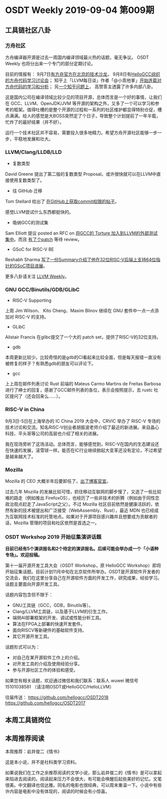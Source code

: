 # OSDT Weekly 2019-09-04 第009期

## 工具链社区八卦

### 方舟社区

方舟编译器开源是过去一周国内编译领域最火热的话题，毫无争议。 OSDT Weekly 也将分出来一个专门的部分定期讨论。

目前的情报有：
9月7日[有方舟官方在北京的技术沙龙](https://mp.weixin.qq.com/s/9DwjfS0cTdjfER389_ercg)，
9月8日有[HelloGCC组织的方舟代码学习讨论会](https://mp.weixin.qq.com/s/Cge1q0lVdRK8pAjqSH1lEQ)；
知乎上「LLVM每日谈」作者「@小乖他爹」[开始连载对方舟代码的学习和分析](https://zhuanlan.zhihu.com/p/81046562)；
另[一个知乎问题上](https://www.zhihu.com/question/343431810/answer/81260428)，
高赞答主透露了许多内部八卦。

这是国内公司在编译领域比较少见的项目开源，总体而言是一个好的事情，让我们在 GCC、LLVM、OpenJDK/JVM 等开源的架构之外，又多了一个可以学习和参考的框架。值得吐槽的是整个开源的过程和一系列的社区维护都显得特别仓促，槽点满满。给人的感觉是大BOSS突然定了个日子，导致整个计划提前了一年半载，忙炸了的最好结果（并不好）。

运行一个技术社区并不容易，需要投入很多地精力。希望方舟开源社区能够一步一步，平稳地发展和壮大。

### LLVM/Clang/LLDB/LLD

- 复数类型

David Greene 提出了第二版的复数类型 Proposal。或许很快就可以在LLVM中直接使用复数类型了。

- 往 GitHub 迁移

Tom Stellard 给出了 [在GitHub上获取commit权限的帖子](http://lists.llvm.org/pipermail/llvm-dev/2019-August/134840.html)。

感觉LLVM尝试什么东西都挺快的。

- 吸纳GCC的测试集

Sam Elliott 提议 posted an RFC on [将GCC的 Torture 加入到LLVM的外部测试集中](http://lists.llvm.org/pipermail/llvm-dev/2019-August/134833.html)。而且 [有了个patch](https://reviews.llvm.org/D66887) 等待 review。

- GSoC for RISC-V BE

Reshabh Sharma [写了一份Summary介绍了他在32位RISC-V后端上支持64位指针的GSoC项目进展](http://lists.llvm.org/pipermail/llvm-dev/2019-August/134760.html)。

更多八卦请关注 [LLVM Weekly](http://llvmweekly.org/issue/296)。

### GNU GCC/Binutils/GDB/GLibC

- RISC-V Supporting

上周 Jim Wilson、 Kito Cheng、Maxim Blinov 继续在 GNU 套件中一点一点添加对 RISC-V 的支持。

- GLibC

Alistair Francis 在glibc提交了一个大的 patch set，提供了RISC-V的32位支持。

- gdb

本周更新比较少。比较奇怪的是gdb的CI看起来比较全面，但是每天报错一直没有被修复的样子？有熟悉gdb的朋友可以评论下。

- gcc

上上周在邮件列表讨论 Rust 前端的 Mateus Carmo Martins de Freitas Barbosa 进行了绅士的回复，感谢了GCC邮件列表的各位，表示会按照提示，去 rustc 社区提问了（还会回来么……）。

### RISC-V in China

9月3日-5日在上海举办的 IC China 2019 大会中，CRVIC 举办了 RISC-V 专场的技术讨论和交流。知名RISC-V创业者胡振波老师介绍了最近的新进展。来自晶心科技、平头哥等公司的高层也介绍了相关的进展。

我在现场旁听了这场活动。总体而言，能够感觉到，RISC-V在国内的生态建设还在快速的发展，滚雪球一样。能否在IC行业继续掀起大变革还没有定论，不过希望是越来越大了。

### Mozilla

Mozilla 的 CEO 大概半年后要卸任了，[出了博客官宣](https://blog.mozilla.org/blog/2019/08/29/thank-you-chris/)。

过去几年 Mozilla 的发展比较可惜，抓住移动互联网的脚步慢了，又选了一些比较难的路走（例如推出 FirefoxOS），也经历了一些非技术的折腾（例如由于同性恋政治观点赶走了JavaScript之父）。不过 Mozilla 社区目前依然是健康活跃的，依然有新的技术被提出和广泛接受（WebAssembly、Rust），最近 MDN 也已经成为互联网技术标准的托管地点。如果对于开源项目感兴趣并且想要成为贡献者的话，Mozilla 管理的项目和社区依然是首选之一。

### OSDT Workshop 2019 开始征集演讲话题

**目前已经有5个演讲报名和2个待定的演讲报名。后续可能会举办成一个「小语种专场」。欢迎投稿。**

第十一届开源开发工具大会（OSDT Workshop，原 HelloGCC Workshop）即将开始征集话题。目前计划11月中旬在北京软件所举办。OSDT是开源软件开发者的交流会，我们在这里分享自己在开源软件方面的开发工作，研究成果，经验学习。话题主要面向开源开发工具。

话题内容包含但不限于：
* GNU工具链（GCC，GDB，Binutils等）。
* Clang/LLVM工具链，以及基于LLVM的衍生工作。
* 端侧AI部署框架的开发、调试或性能分析工具。
* 算法在FPGA上部署的快速开发套件。
* 面向RISCV等新硬件的基础软件支持。
* 其它开源开发工具。

话题形式可以为：
* 对自己在某开源软件工作上的介绍。
* 对开发工具的介绍及使用经验分享。
* 参与开源社区工作的体验和感受。

如果您有相关话题，欢迎通过微信和我们联系：联系人 wuwei 微信号 15101038581 （请注明OSDT或HelloGCC/HelloLLVM）

往届传送：
https://github.com/hellogcc/OSDT2018
https://github.com/hellogcc/OSDT2017

## 本周工具链岗位

## 本周推荐阅读

本周推荐：岩井俊二《情书》

这是本小说，并不是社科类学习资料。

如果说我们在工作之余推荐阅读的文学小说，那么岩井俊二的《情书》是可以拿起来陷进去阅读的。阅读起来压力不会很大，有可能会唤醒后起些美好的记忆。文笔很美。中文翻译也信达雅。同名的电影也很经典，可以周末重温一下。小说中有些许内容是电影中没有体现的，阅读的时候会有小惊喜。

